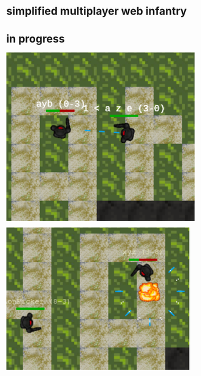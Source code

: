 # simplified multiplayer web infantry
# in progress

![alt text](screenshot.png)

![alt text](screenshot2.png)
